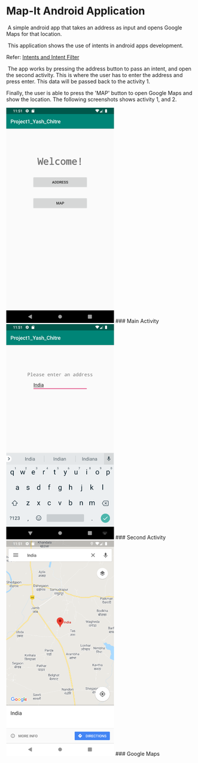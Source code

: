 # Map-It Android Application
​	A simple android app that takes an address as input and opens Google Maps for that location.

​	This application shows the use of intents in android apps development.

Refer: [Intents and Intent Filter](https://developer.android.com/guide/components/intents-filters)

​	The app works by pressing the address button to pass an intent, and open the second activity. This is where the user has to enter the address and press enter. This data will be passed back to the activity 1.

Finally, the user is able to press the 'MAP' button to open Google Maps and show the location. The following screenshots shows activity 1, and 2.

<img src="https://github.com/yashchitre03/Map-It/blob/master/Screenshot_1.png" alt="alt text" width="288" height="576">
### Main Activity

<img src="https://github.com/yashchitre03/Map-It/blob/master/Screenshot_2.png" alt="alt text" width="288" height="576">
### Second Activity

<img src="https://github.com/yashchitre03/Map-It/blob/master/Screenshot_3.png" alt="alt text" width="288" height="576">
### Google Maps
